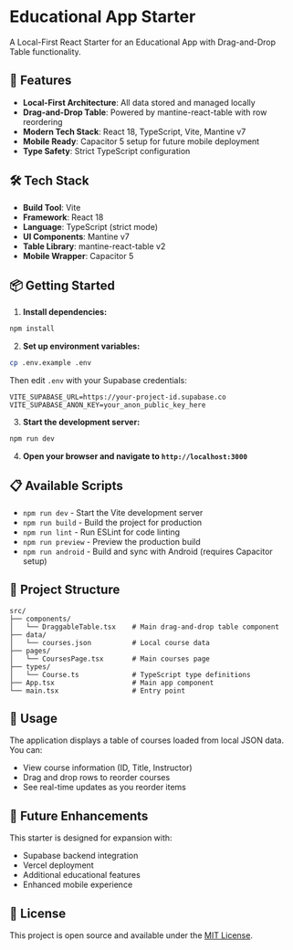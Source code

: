 # Educational App Starter

A Local-First React Starter for an Educational App with Drag-and-Drop Table functionality.

## 🚀 Features

- **Local-First Architecture**: All data stored and managed locally
- **Drag-and-Drop Table**: Powered by mantine-react-table with row reordering
- **Modern Tech Stack**: React 18, TypeScript, Vite, Mantine v7
- **Mobile Ready**: Capacitor 5 setup for future mobile deployment
- **Type Safety**: Strict TypeScript configuration

## 🛠️ Tech Stack

- **Build Tool**: Vite
- **Framework**: React 18
- **Language**: TypeScript (strict mode)
- **UI Components**: Mantine v7
- **Table Library**: mantine-react-table v2
- **Mobile Wrapper**: Capacitor 5

## 📦 Getting Started

1. **Install dependencies:**
```bash
npm install
```

2. **Set up environment variables:**
```bash
cp .env.example .env
```
Then edit `.env` with your Supabase credentials:
```env
VITE_SUPABASE_URL=https://your-project-id.supabase.co
VITE_SUPABASE_ANON_KEY=your_anon_public_key_here
```

3. **Start the development server:**
```bash
npm run dev
```

4. **Open your browser and navigate to `http://localhost:3000`**

## 📋 Available Scripts

- `npm run dev` - Start the Vite development server
- `npm run build` - Build the project for production
- `npm run lint` - Run ESLint for code linting
- `npm run preview` - Preview the production build
- `npm run android` - Build and sync with Android (requires Capacitor setup)

## 📁 Project Structure

```
src/
├── components/
│   └── DraggableTable.tsx    # Main drag-and-drop table component
├── data/
│   └── courses.json          # Local course data
├── pages/
│   └── CoursesPage.tsx       # Main courses page
├── types/
│   └── Course.ts             # TypeScript type definitions
├── App.tsx                   # Main app component
└── main.tsx                  # Entry point
```

## 🎯 Usage

The application displays a table of courses loaded from local JSON data. You can:

- View course information (ID, Title, Instructor)
- Drag and drop rows to reorder courses
- See real-time updates as you reorder items

## 🔮 Future Enhancements

This starter is designed for expansion with:
- Supabase backend integration
- Vercel deployment
- Additional educational features
- Enhanced mobile experience

## 📄 License

This project is open source and available under the [MIT License](LICENSE).
